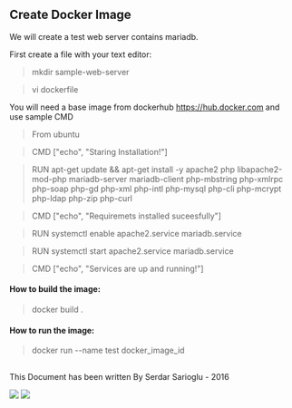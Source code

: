 ## Create Docker Image

We will create a test web server contains mariadb.

First create a file with your text editor:
>mkdir sample-web-server

>vi dockerfile

You will need a base image from dockerhub https://hub.docker.com and use sample CMD 

>From ubuntu

>CMD ["echo", "Staring Installation!"]

>RUN apt-get update && apt-get install -y apache2 php libapache2-mod-php mariadb-server mariadb-client php-mbstring php-xmlrpc php-soap php-gd php-xml php-intl php-mysql php-cli php-mcrypt php-ldap php-zip php-curl

>CMD ["echo", "Requiremets installed suceesfully"]

>RUN systemctl enable apache2.service mariadb.service

>RUN systemctl start apache2.service mariadb.service

>CMD ["echo", "Services are up and running!"]


#### How to build the image:
>docker build .

#### How to run the image:
>docker run --name test docker_image_id
## 

This Document has been written By Serdar Sarioglu - 2016

<a href="https://mysystem.org" title="Mysystem.org"><img src="https://img.shields.io/website-up-down-green-red/http/shields.io.svg?label=Visit%20mysystem.org"></a>
<a href="https://www.paypal.me/ssarioglu" title="Support project"><img src="https://img.shields.io/badge/Donate%20me-paypal-brightgreen.svg"></a>
